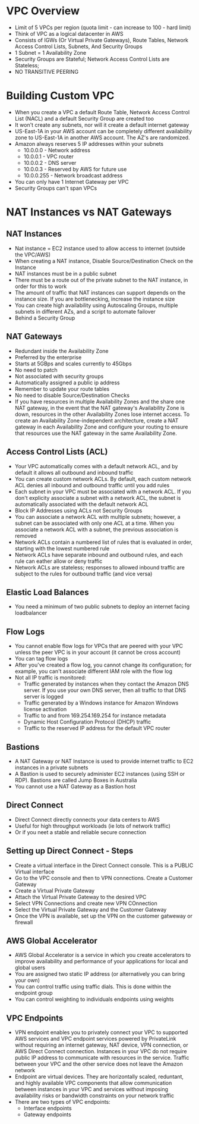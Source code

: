 # VPC Overview
- Limit of 5 VPCs per region (quota limit - can increase to 100 - hard limit)
- Think of VPC as a logical datacenter in AWS
- Consists of IGWs (Or Virtual Private Gateways), Route Tables, Network Access Control Lists, Subnets, And Security Groups
- 1 Subnet = 1 Availability Zone
- Security Groups are Stateful; Network Access Control Lists are Stateless;
- NO TRANSITIVE PEERING

# Building Custom VPC
- When you create a VPC a default Route Table, Network Access Control List (NACL) and a default Security Group are created too
- It won't create any subnets, nor will it create a default internet gateway
- US-East-1A in your AWS account can be completely different availability zone to US-East-1A in another AWS account. The AZ's are randomized.
- Amazon always reserves 5 IP addresses within your subnets
  - 10.0.0.0 - Network address
  - 10.0.0.1 - VPC router
  - 10.0.0.2 - DNS server
  - 10.0.0.3 - Reserved by AWS for future use
  - 10.0.0.255 - Network broadcast address
- You can only have 1 Internet Gateway per VPC
- Security Groups can't span VPCs

# NAT Instances vs NAT Gateways
## NAT Instances 
- Nat instance = EC2 instance used to allow access to internet (outside the VPC/AWS)
- When creating a NAT instance, Disable Source/Destination Check on the Instance
- NAT instances must be in a public subnet
- There must be a route out of the private subnet to the NAT instance, in order for this to work
- The amount of traffic that NAT instances can support depends on the instance size. If you are bottlenecking, increase the instance size
- You can create high availability using Autoscaling Groups, multiple subnets in different AZs, and a script to automate failover
- Behind a Security Group

## NAT Gateways
- Redundant inside the Availability Zone
- Preferred by the enterprise
- Starts at 5GBps and scales currently to 45Gbps
- No need to patch
- Not associated with security groups
- Automatically assigned a public ip address
- Remember to update your route tables
- No need to disable Source/Destination Checks
- If you have resources in multiple Availability Zones and the share one NAT gateway, in the event that the NAT gateway's Availability Zone is down, resources in the other Availability Zones lose internet access. To create an Availability Zone-independent architecture, create a NAT gateway in each Availability Zone and configure your routing to ensure that resources use the NAT gateway in the same Availability Zone.

## Access Control Lists (ACL)
- Your VPC automatically comes with a default network ACL, and by default it allows all outbound and inbound traffic
- You can create custom network ACLs. By default, each custom network ACL denies all inbound and outbound traffic until you add rules
- Each subnet in your VPC must be associated with a network ACL. If you don't explicity associate a subnet with a network ACL, the subnet is automatically associated with the default network ACL
- Block IP Addresses using ACLs not Security Groups
- You can associate a network ACL with multiple subnets; however, a subnet can be associated with only one ACL at a time. When you associate a network ACL with a subnet, the previous association is removed
- Network ACLs contain a numbered list of rules that is evaluated in order, starting with the lowest numbered rule
- Network ACLs have separate inbound and outbound rules, and each rule can eather allow or deny traffic
- Network ACLs are stateless; responses to allowed inbound traffic are subject to the rules for outbound traffic (and vice versa)

## Elastic Load Balances
- You need a minimum of two public subnets to deploy an internet facing loadbalancer

## Flow Logs
- You cannot enable flow logs for VPCs that are peered with your VPC unless the peer VPC is in your account (it cannot be cross account)
- You can tag flow logs
- After you've created a flow log, you cannot change its configuration; for example, you can't associate different IAM role with the flow log
- Not all IP traffic is monitored:
  - Traffic generated by instances when they contact the Amazon DNS server. If you use your own DNS server, then all traffic to that DNS server is logged
  - Traffic generated by a Windows instance for Amazon Windows license activation
  - Traffic to and from 169.254.169.254 for instance metadata
  - Dynamic Host Configuration Protocol (DHCP) traffic
  - Traffic to the reserved IP address for the default VPC router

## Bastions
- A NAT Gateway or NAT Instance is used to provide internet traffic to EC2 instances in a private subnets
- A Bastion is used to securely administer EC2 instances (using SSH or RDP). Bastions are called Jump Boxes in Australia
- You cannot use a NAT Gateway as a Bastion host

## Direct Connect
- Direct Connect directly connects your data centers to AWS
- Useful for high throughput workloads (ie lots of network traffic)
- Or if you neet a stable and reliable secure connection

## Setting up Direct Connect - Steps
- Create a virtual interface in the Direct Connect console. This is a PUBLIC Virtual interface
- Go to the VPC console and then to VPN connections. Create a Customer Gateway
- Create a Virtual Private Gateway
- Attach the Virtual Private Gateway to the desired VPC
- Select VPN Connections and create new VPN COnnection
- Select the Virtual Private Gateway and the Customer Gateway
- Once the VPN is available, set up the VPN on the customer gatweway or firewall

## AWS Global Accelerator
- AWS Global Accelerator is a service in which you create accelerators to improve availability and performance of your applications for local and global users
- You are assigned two static IP address (or alternatively you can bring your own)
- You can control traffic using traffic dials. This is done within the endpoint group
- You can control weighting to individuals endpoints using weights

## VPC Endpoints
- VPN endpoint enables you to privately connect your VPC to supported AWS services and VPC endpoint services powered by PrivateLink without requiring an internet gateway, NAT device, VPN connection, or AWS Direct Connect connection. Instances in your VPC do not require public IP address to communicate with resources in the service. Traffic between your VPC and the other service does not leave the Amazon network
- Endpoint are virtual devices. They are horizontally scaled, reduntant, and highly available VPC components that allow communication between instances in your VPC and services without imposing availability risks or bandwidth constraints on your network traffic
- There are two types of VPC endpoints:
  - Interface endpoints
  - Gateway endpoints
